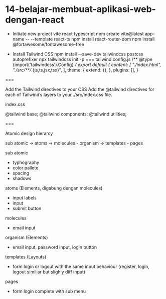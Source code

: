 # 14-belajar-membuat-aplikasi-web-dengan-react

- Initiate new project vite react typescript
npm create vite@latest app-name -- --template react-ts
npm install react-router-dom
npm install @fortawesome/fontawesome-free

- Install Tailwind CSS
npm install --save-dev tailwindcss postcss autoprefixer
npx tailwindcss init -p
===
tailwind.config.js
/** @type {import('tailwindcss').Config} */
export default {
  content: [
    "./index.html",
    "./src/**/*.{js,ts,jsx,tsx}",
  ],
  theme: {
    extend: {},
  },
  plugins: [],
}

===

Add the Tailwind directives to your CSS
Add the @tailwind directives for each of Tailwind’s layers to your ./src/index.css file.

index.css

@tailwind base;
@tailwind components;
@tailwind utilities;

===

Atomic design hierarcy

sub atomic -> atoms -> molecules - organism -> templates - pages

sub atomic

- typhography
- color pallete
- spacing
- shadows

atoms (Elements, digabung dengan molecules)

- input labels
- input
- submit button

molecules

- email input

organism (Elements)

- email input, password input, login button

templates (Layouts)

- form login or logout with the same input behaviour (register, login, logout similiar but slighly diff input)

pages

- form login complete with sub menu
